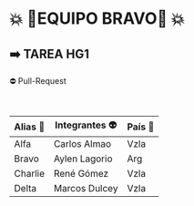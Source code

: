 # 💥 🤖**EQUIPO BRAVO**🤖 💥


## ➡️  TAREA HG1
⛔ Pull-Request

&nbsp;




| Alias 👻 | Integrantes 👽 | País 🚩|
|------|-------------|------|
| Alfa  | Carlos Almao | Vzla |
| Bravo  | Aylen Lagorio | Arg|
| Charlie | René Gómez | Vzla|
|Delta | Marcos Dulcey | Vzla|
